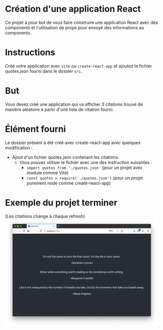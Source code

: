 # Création d'une application React

Ce projet à pour but de vous faire construire une
application React avec des components et l'utilisation
de props pour envoyé des informations au components.

# Instructions

Créé votre application avec `vite` ou `create-react-app` et ajoutez le fichier quotes.json fourni dans le dossier `src`.

# But
Vous devez créé une application qui va afficher
3 citations trouvé de manière aléatoire à partir d'une
liste de citation fourni.

# Élément fourni
Le dossier présent à été créé avec create-react-app avec quelques
modification :
* Ajout d'un fichier quotes.json contenant les citations.
    * Vous pouvez utiliser le fichier avec une des instruction suivantes :
      * `import quotes from './quotes.json'` (pour un projet avec module comme Vite)
      * `const quotes = require('./quotes.json')` (pour un projet purement node comme create-react-app)


# Exemple du projet terminer
(Les citations change à chaque refresh)
![QuotesApp](exemple.png)

